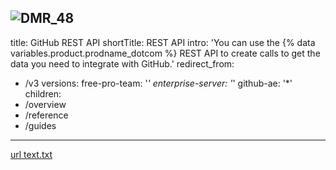 ![DMR_48](https://user-images.githubusercontent.com/45642984/119107991-9b9e9a00-b9d4-11eb-8224-d40896107fff.jpg)
---
title: GitHub REST API
shortTitle: REST API
intro: 'You can use the {% data variables.product.prodname_dotcom %} REST API to create calls to get the data you need to integrate with GitHub.'
redirect_from:
  - /v3
versions:
  free-pro-team: '*'
  enterprise-server: '*'
  github-ae: '*'
children:
  - /overview
  - /reference
  - /guides
---

[url text.txt](https://github.com/github/docs/files/6521218/url.text.txt)
